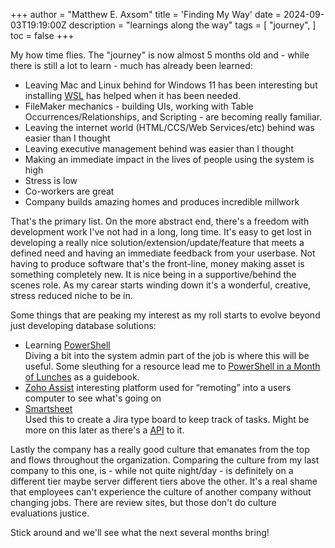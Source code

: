 +++
author = "Matthew E. Axsom"
title = 'Finding My Way'
date = 2024-09-03T19:19:00Z
description = "learnings along the way"
tags = [
    "journey",
]
toc = false
+++

My how time flies. The "journey" is now almost 5 months old and - while there is still a lot to learn - much has already been learned:
- Leaving Mac and Linux behind for Windows 11 has been interesting but installing [WSL](https://learn.microsoft.com/en-us/windows/wsl/install) has helped when it has been needed.
- FileMaker mechanics - building UIs, working with Table Occurrences/Relationships, and Scripting - are becoming really familiar.
- Leaving the internet world (HTML/CCS/Web Services/etc) behind was easier than I thought
- Leaving executive management behind was easier than I thought
- Making an immediate impact in the lives of people using the system is high
- Stress is low
- Co-workers are great
- Company builds amazing homes and produces incredible millwork

That's the primary list. On the more abstract end, there's a freedom with development work I've not had in a long, long time. It's easy to get lost in developing a really nice solution/extension/update/feature that meets a defined need and having an immediate feedback from your userbase. Not having to produce software that's the front-line, money making asset is something completely new. It is nice being in a supportive/behind the scenes role. As my carear starts winding down it's a wonderful, creative, stress reduced niche to be in.

Some things that are peaking my interest as my roll starts to evolve beyond just developing database solutions:
- Learning [PowerShell](https://learn.microsoft.com/en-us/powershell/scripting/overview?view=powershell-7.4)   
  Diving a bit into the system admin part of the job is where this will be useful. Some sleuthing for a resource lead me to [PowerShell in a Month of Lunches](https://www.manning.com/books/learn-powershell-in-a-month-of-lunches) as a guidebook.
- [Zoho Assist](https://www.zoho.com/assist/) interesting platform used for “remoting” into a users computer to see what's going on
- [Smartsheet](https://www.smartsheet.com/)   
  Used this to create a Jira type board to keep track of tasks. Might be more on this later as there's a [API](https://smartsheet.redoc.ly/) to it.

Lastly the company has a really good culture that emanates from the top and flows throughout the organization. Comparing the culture from my last company to this one, is - while not quite night/day - is definitely on a different tier maybe server different tiers above the other. It's a real shame that employees can't experience the culture of another company without changing jobs. There are review sites, but those don't do culture evaluations justice.

Stick around and we'll see what the next several months bring!